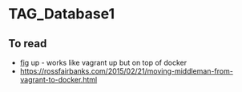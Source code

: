 # TAG_Database1

## To read
* [fig](http://www.fig.sh/) up - works like vagrant up but on top of docker
* https://rossfairbanks.com/2015/02/21/moving-middleman-from-vagrant-to-docker.html
